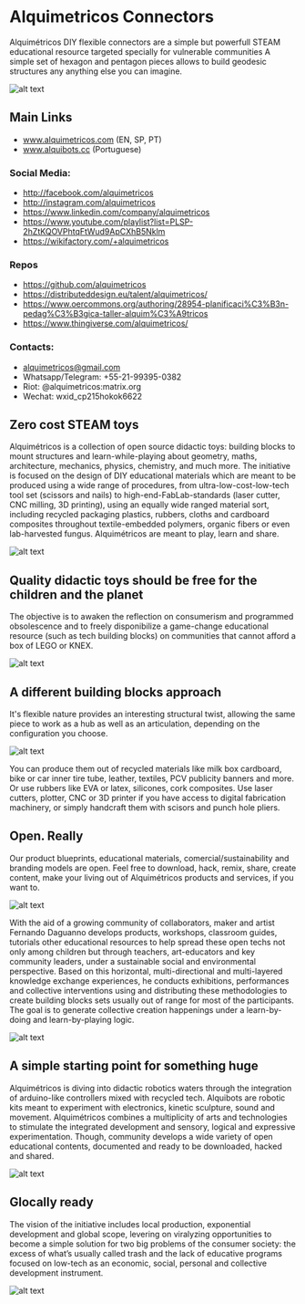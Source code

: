 # Alquimetricos Connectors

Alquimétricos DIY flexible connectors are a simple but powerfull STEAM educational resource targeted specially for vulnerable communities
A simple set of hexagon and pentagon pieces allows to build geodesic structures any anything else you can imagine. 

![alt text](http://alquimetricos.com/wp-content/uploads/2020/04/2BB3A146-138D-444C-BC3C-2ABF2E51488E-1024x768.jpeg)

## Main Links
* www.alquimetricos.com (EN, SP, PT)
* www.alquibots.cc (Portuguese)
 
### Social Media:
* http://facebook.com/alquimetricos
* http://instagram.com/alquimetricos
* https://www.linkedin.com/company/alquimetricos 
* https://www.youtube.com/playlist?list=PLSP-2hZtKQOVPhtqFtWud9ApCXhB5Nklm
* https://wikifactory.com/+alquimetricos

### Repos
* https://github.com/alquimetricos
* https://distributeddesign.eu/talent/alquimetricos/ 
* https://www.oercommons.org/authoring/28954-planificaci%C3%B3n-pedag%C3%B3gica-taller-alquim%C3%A9tricos
* https://www.thingiverse.com/alquimetricos/

### Contacts:
* alquimetricos@gmail.com
* Whatsapp/Telegram: +55-21-99395-0382
* Riot: @alquimetricos:matrix.org
* Wechat: wxid_cp215hokok6622



## Zero cost STEAM toys
Alquimétricos is a collection of open source didactic toys: building blocks to mount structures and learn-while-playing about geometry, maths, architecture, mechanics, physics, chemistry, and much more. The initiative is focused on the design of DIY educational materials which are meant to be produced using a wide range of procedures, from ultra-low-cost-low-tech tool set (scissors and nails) to high-end-FabLab-standards (laser cutter, CNC milling, 3D printing), using an equally wide ranged material sort, including recycled packaging plastics, rubbers, cloths and cardboard composites throughout textile-embedded polymers, organic fibers or even lab-harvested fungus. Alquimétricos are meant to play, learn and share.

![alt text](http://alquimetricos.com/wp-content/uploads/2019/11/DSC5673.NEF-1-1024x680.jpg)

## Quality didactic toys should be free for the children and the planet
The objective is to awaken the reflection on consumerism and programmed obsolescence and to freely disponibilize a game-change educational resource (such as tech building blocks) on communities that cannot afford a box of LEGO or KNEX.

![alt text](http://alquimetricos.com/wp-content/uploads/2020/04/0C87CECE-26C9-4075-811F-494569295E3F-1024x768.jpeg)


## A different building blocks approach
It's flexible nature provides an interesting structural twist, allowing the same piece to work as a hub as well as an articulation, depending on the configuration you choose.

![alt text](http://alquimetricos.com/wp-content/uploads/2020/04/97FDE110-EEB4-4200-8FAB-B0D6FDB32ACE-1024x768.jpeg)

You can produce them out of recycled materials like milk box cardboard, bike or car inner tire tube, leather, textiles, PCV publicity banners and more. Or use rubbers like EVA or latex, silicones, cork composites.
Use laser cutters, plotter, CNC or 3D printer if you have access to digital fabrication machinery, or simply handcraft them with scisors and punch hole pliers.


## Open. Really
Our product blueprints, educational materials, comercial/sustainability and branding models are open. Feel free to download, hack, remix, share, create content, make your living out of Alquimétricos products and services, if you want to.

![alt text](http://alquimetricos.com/wp-content/uploads/2020/04/IMG_20190803_131102-ANIMATION.gif)

With the aid of a growing community of collaborators, maker and artist Fernando Daguanno develops products, workshops, classroom guides, tutorials other educational resources to help spread these open techs not only among children but through teachers, art-educators and key community leaders, under a sustainable social and environmental perspective. Based on this horizontal, multi-directional and multi-layered knowledge exchange experiences, he conducts exhibitions, performances and collective interventions using and distributing these methodologies to create building blocks sets usually out of range for most of the participants. The goal is to generate collective creation happenings under a learn-by-doing and learn-by-playing logic.

![alt text](http://alquimetricos.com/wp-content/uploads/2020/04/img_20190804_104951-1024x682.jpg)


## A simple starting point for something huge
Alquimétricos is diving into didactic robotics waters through the integration of arduino-like controllers mixed with recycled tech. Alquibots are robotic kits meant to experiment with electronics, kinetic sculpture, sound and movement. Alquimétricos combines a multiplicity of arts and technologies to stimulate the integrated development and sensory, logical and expressive experimentation. Though, community develops a wide variety of open educational contents, documented and ready to be downloaded, hacked and shared.

![alt text](http://alquimetricos.com/wp-content/uploads/2020/04/47342605472_97c59bb542_o-1024x681.jpg)


## Glocally ready
The vision of the initiative includes local production, exponential development and global scope, levering on viralyzing opportunities to become a simple solution for two big problems of the consumer society: the excess of what’s usually called trash and the lack of educative programs focused on low-tech as an economic, social, personal and collective development instrument.

![alt text](http://alquimetricos.com/wp-content/uploads/2019/11/20190914_162320-1-1024x680.jpg)


